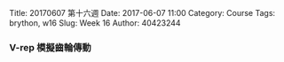 Title: 20170607 第十六週
Date: 2017-06-07 11:00
Category: Course
Tags: brython, w16
Slug: Week 16
Author: 40423244

<h3>V-rep 模擬齒輪傳動</h3>



